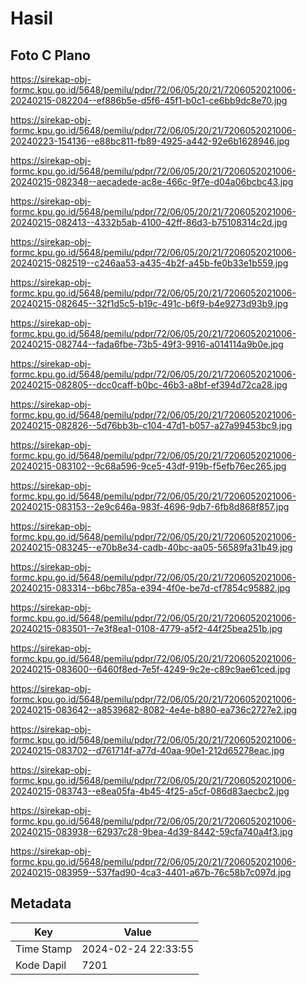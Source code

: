 # Hasil

## Foto C Plano

https://sirekap-obj-formc.kpu.go.id/5648/pemilu/pdpr/72/06/05/20/21/7206052021006-20240215-082204--ef886b5e-d5f6-45f1-b0c1-ce6bb9dc8e70.jpg

https://sirekap-obj-formc.kpu.go.id/5648/pemilu/pdpr/72/06/05/20/21/7206052021006-20240223-154136--e88bc811-fb89-4925-a442-92e6b1628946.jpg

https://sirekap-obj-formc.kpu.go.id/5648/pemilu/pdpr/72/06/05/20/21/7206052021006-20240215-082348--aecadede-ac8e-466c-9f7e-d04a06bcbc43.jpg

https://sirekap-obj-formc.kpu.go.id/5648/pemilu/pdpr/72/06/05/20/21/7206052021006-20240215-082413--4332b5ab-4100-42ff-86d3-b75108314c2d.jpg

https://sirekap-obj-formc.kpu.go.id/5648/pemilu/pdpr/72/06/05/20/21/7206052021006-20240215-082519--c246aa53-a435-4b2f-a45b-fe0b33e1b559.jpg

https://sirekap-obj-formc.kpu.go.id/5648/pemilu/pdpr/72/06/05/20/21/7206052021006-20240215-082645--32f1d5c5-b19c-491c-b6f9-b4e9273d93b9.jpg

https://sirekap-obj-formc.kpu.go.id/5648/pemilu/pdpr/72/06/05/20/21/7206052021006-20240215-082744--fada6fbe-73b5-49f3-9916-a014114a9b0e.jpg

https://sirekap-obj-formc.kpu.go.id/5648/pemilu/pdpr/72/06/05/20/21/7206052021006-20240215-082805--dcc0caff-b0bc-46b3-a8bf-ef394d72ca28.jpg

https://sirekap-obj-formc.kpu.go.id/5648/pemilu/pdpr/72/06/05/20/21/7206052021006-20240215-082826--5d76bb3b-c104-47d1-b057-a27a99453bc9.jpg

https://sirekap-obj-formc.kpu.go.id/5648/pemilu/pdpr/72/06/05/20/21/7206052021006-20240215-083102--9c68a596-9ce5-43df-919b-f5efb76ec265.jpg

https://sirekap-obj-formc.kpu.go.id/5648/pemilu/pdpr/72/06/05/20/21/7206052021006-20240215-083153--2e9c646a-983f-4696-9db7-6fb8d868f857.jpg

https://sirekap-obj-formc.kpu.go.id/5648/pemilu/pdpr/72/06/05/20/21/7206052021006-20240215-083245--e70b8e34-cadb-40bc-aa05-56589fa31b49.jpg

https://sirekap-obj-formc.kpu.go.id/5648/pemilu/pdpr/72/06/05/20/21/7206052021006-20240215-083314--b6bc785a-e394-4f0e-be7d-cf7854c95882.jpg

https://sirekap-obj-formc.kpu.go.id/5648/pemilu/pdpr/72/06/05/20/21/7206052021006-20240215-083501--7e3f8ea1-0108-4779-a5f2-44f25bea251b.jpg

https://sirekap-obj-formc.kpu.go.id/5648/pemilu/pdpr/72/06/05/20/21/7206052021006-20240215-083600--6460f8ed-7e5f-4249-9c2e-c89c9ae61ced.jpg

https://sirekap-obj-formc.kpu.go.id/5648/pemilu/pdpr/72/06/05/20/21/7206052021006-20240215-083642--a8539682-8082-4e4e-b880-ea736c2727e2.jpg

https://sirekap-obj-formc.kpu.go.id/5648/pemilu/pdpr/72/06/05/20/21/7206052021006-20240215-083702--d761714f-a77d-40aa-90e1-212d65278eac.jpg

https://sirekap-obj-formc.kpu.go.id/5648/pemilu/pdpr/72/06/05/20/21/7206052021006-20240215-083743--e8ea05fa-4b45-4f25-a5cf-086d83aecbc2.jpg

https://sirekap-obj-formc.kpu.go.id/5648/pemilu/pdpr/72/06/05/20/21/7206052021006-20240215-083938--62937c28-9bea-4d39-8442-59cfa740a4f3.jpg

https://sirekap-obj-formc.kpu.go.id/5648/pemilu/pdpr/72/06/05/20/21/7206052021006-20240215-083959--537fad90-4ca3-4401-a67b-76c58b7c097d.jpg


## Metadata

| Key        | Value               |
| ---------- | ------------------- |
| Time Stamp | 2024-02-24 22:33:55 |
| Kode Dapil | 7201                |



